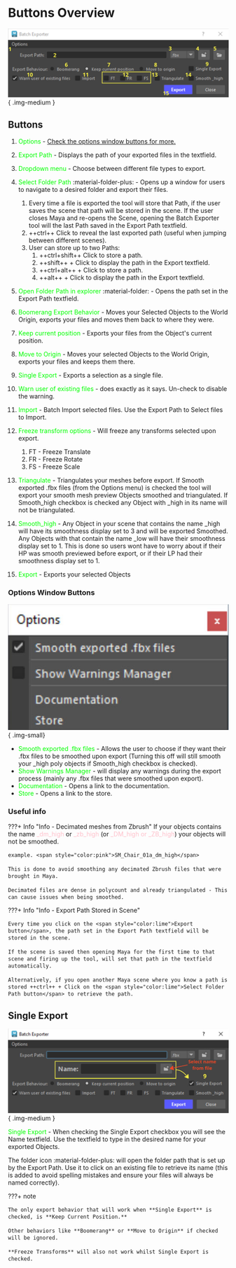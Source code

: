 # Buttons Overview

![Batch Exporter Window](images/Batch_Exporter_Buttons_Overview.jpg){ .img-medium } 
## Buttons
1. <span style="color:lime">Options</span>  - [Check the options window buttons for more.](https://mike-isaakidis.github.io/Maya-Modelling-Tools/Batch%20Exporter/Buttons_overview/#options-window-buttons)

2. <span style="color:lime">Export Path</span> - Displays the path of your exported files in the textfield.
3. <span style="color:lime">Dropdown menu</span> - Choose between different file types to export.
4. <span style="color:lime">Select Folder Path</span> :material-folder-plus: - Opens up a window for users to navigate to a desired folder and export their files.
    1. Every time a file is exported the tool will store that Path, if the user saves the scene that path will be stored in the scene. If the user closes Maya and re-opens the Scene, opening the Batch Exporter tool will the last Path saved in the Export Path textfield.
    2. ++ctrl++ Click to reveal the last exported path (useful when jumping between different scenes).
    3. User can store up to two Paths:
        1. ++ctrl+shift++ Click to store a path.
        2. ++shift++ + Click to display the path in the Export textfield.
        3. ++ctrl+alt++ + Click to store a path.
        4. ++alt++ + Click to display the path in the Export textfield.
5. <span style="color:lime">Open Folder Path in explorer</span> :material-folder: - Opens the path set in the Export Path textfield.
6. <span style="color:lime">Boomerang Export Behavior </span>- Moves your Selected Objects to the World Origin, exports your files and moves them back to where they were.
7. <span style="color:lime">Keep current position </span> - Exports your files from the Object's current position.
8. <span style="color:lime">Move to Origin</span> - Moves your selected Objects to the World Origin, exports your files and keeps them there.
9. <span style="color:lime">Single Export</span> - Exports a selection as a single file.
10. <span style="color:lime">Warn user of existing files</span> - does exactly as it says. Un-check to disable the warning.
11. <span style="color:lime">Import</span> - Batch Import selected files. Use the Export Path to Select files to Import.
12. <span style="color:lime">Freeze transform options</span> - Will freeze any transforms selected upon export.
    1. FT - Freeze Translate
    2. FR - Freeze Rotate
    3. FS - Freeze Scale
13. <span style="color:lime">Triangulate</span> - Triangulates your meshes before export. If Smooth exported .fbx files (from the Options menu) is checked the tool will export your smooth mesh preview Objects smoothed and triangulated. If Smooth_high checkbox is checked any Object with _high in its name will not be triangulated.
14. <span style="color:lime">Smooth_high</span> - Any Object in your scene that contains the name _high will have its smoothness display set to 3 and will be exported Smoothed. Any Objects with that contain the name _low will have their smoothness display set to 1. 
This is done so users wont have to worry about if their HP was smooth previewed before export, or if their LP had their smoothness display set to 1.
15. <span style="color:lime">Export</span> - Exports your selected Objects

### Options Window Buttons

![Batch Exporter Window](images/Batch_Exporter_Options_Window.jpg){ .img-small}

- <span style="color:lime">Smooth exported .fbx files</span> - Allows the user to choose if they want their .fbx files to be smoothed upon export (Turning this off will still smooth your _high poly objects if Smooth_high checkbox is checked).
- <span style="color:lime">Show Warnings Manager</span> - will display any warnings during the export process (mainly any .fbx files that were smoothed upon export).
- <span style="color:lime">Documentation</span> - Opens a link to the documentation.
- <span style="color:lime">Store</span> - Opens a link to the store. 


### Useful info

???+ Info "Info - Decimated meshes from Zbrush"
    If your objects contains the name <span style="color:pink">_dm_high</span> or <span style="color:pink">_zb_high</span> (or <span style="color:pink">_DM_high or _ZB_high</span>) your objects will not be smoothed. 

    example. <span style="color:pink">SM_Chair_01a_dm_high</span>  
    
    This is done to avoid smoothing any decimated Zbrush files that were brought in Maya.
    
    Decimated files are dense in polycount and already triangulated - This can cause issues when being smoothed.


???+ Info "Info - Export Path Stored in Scene"
    
    Every time you click on the <span style="color:lime">Export button</span>, the path set in the Export Path textfield will be stored in the scene. 
    
    If the scene is saved then opening Maya for the first time to that scene and firing up the tool, will set that path in the textfield automatically. 

    Alternatively, if you open another Maya scene where you know a path is stored ++ctrl++ + Click on the <span style="color:lime">Select Folder Path button</span> to retrieve the path.

## Single Export

![Batch Exporter Window](images/Batch_Exporter_Single_Export.jpg){ .img-medium } 

<span style="color:lime">Single Export</span> - When checking the Single Export checkbox you will see the Name textfield.  Use the textfield to type in the desired name for your exported Objects.

The folder icon :material-folder-plus: will open the folder path that is set up by the Export Path.
Use it to click on an existing file to retrieve its name (this is added to avoid spelling mistakes and ensure your files will always be named correctly).

???+ note
    
    The only export behavior that will work when **Single Export** is checked, is **Keep Current Position.** 
    
    Other behaviors like **Boomerang** or **Move to Origin** if checked will be ignored.

    **Freeze Transforms** will also not work whilst Single Export is checked.

